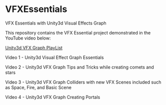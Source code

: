 # VFXEssentials
VFX Essentials with Unity3d Visual Effects Graph

This repository contains the VFX Essential project demonstrated in the YouTube video below:

[Unity3d VFX Graph PlayList](https://www.youtube.com/playlist?list=PLQMQNmwN3FvySzk-SdqJeRa6hpH6FYKji)

Video 1 - Unity3d Visual Effect Graph Essentials

Video 2 - Unity3d VFX Graph Tips and Tricks while creating comets and stars

Video 3 - Unity3d VFX Graph Colliders with new VFX Scenes included such as Space, Fire, and Basic Scene

Video 4 - Unity3d VFX Graph Creating Portals




